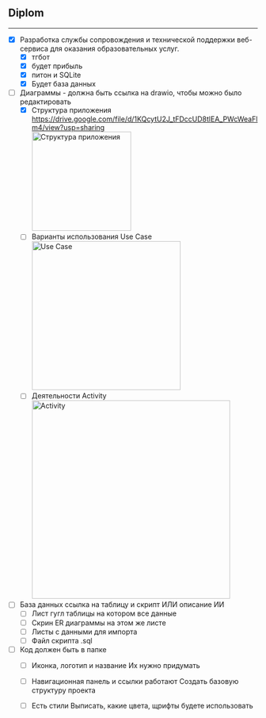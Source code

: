 ## Diplom
____
- [X] Разработка службы сопровождения и технической поддержки веб-сервиса для оказания образовательных услуг.   
    - [X] тгбот
    - [X] будет прибыль
    - [X] питон и SQLite
    - [X] Будет база данных 
- [ ] Диаграммы - должна быть ссылка на drawio, чтобы можно было редактировать
    - [X] Структура приложения https://drive.google.com/file/d/1KQcytU2J_tFDccUD8tlEA_PWcWeaFlm4/view?usp=sharing
          <br><img height="200" alt="Структура приложения" src="https://github.com/user-attachments/assets/6a1c151a-22df-4dba-a549-21b26a5e9583" />
    - [ ] Варианты использования Use Case
          <br><img height="300" alt="Use Case" src="https://github.com/user-attachments/assets/82a835c2-cf13-4f37-81e5-607dce887f77" />
    - [ ] Деятельности Activity
          <br><img height="400" alt="Activity" src="https://github.com/user-attachments/assets/1c0a4a1c-d43b-4442-a2be-1df603110b9e" />
- [ ] База данных ссылка на таблицу и скрипт ИЛИ описание ИИ
    - [ ] Лист гугл таблицы на котором все данные
    - [ ] Скрин ER диаграммы на этом же листе
    - [ ] Листы с данными для импорта
    - [ ] Файл скрипта .sql
- [ ] Код должен быть в папке
    - [ ] Иконка, логотип и название Их нужно придумать
    - [ ] Навигационная панель и ссылки работают Создать базовую структуру проекта
    - [ ] Есть стили Выписать, какие цвета, щрифты будете использовать

